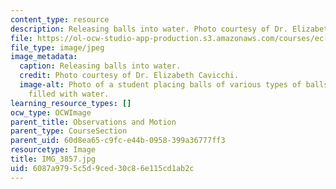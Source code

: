 ```yaml
---
content_type: resource
description: Releasing balls into water. Photo courtesy of Dr. Elizabeth Cavicchi.
file: https://ol-ocw-studio-app-production.s3.amazonaws.com/courses/ec-050-recreate-experiments-from-history-inform-the-future-from-the-past-galileo-january-iap-2010/6087a9795c5d9ced30c86e115cd1ab2c_IMG_3857.jpg
file_type: image/jpeg
image_metadata:
  caption: Releasing balls into water.
  credit: Photo courtesy of Dr. Elizabeth Cavicchi.
  image-alt: Photo of a student placing balls of various types of balls into a container
    filled with water.
learning_resource_types: []
ocw_type: OCWImage
parent_title: Observations and Motion
parent_type: CourseSection
parent_uid: 60d8ea65-c9fc-e44b-0958-399a36777ff3
resourcetype: Image
title: IMG_3857.jpg
uid: 6087a979-5c5d-9ced-30c8-6e115cd1ab2c
---
```

